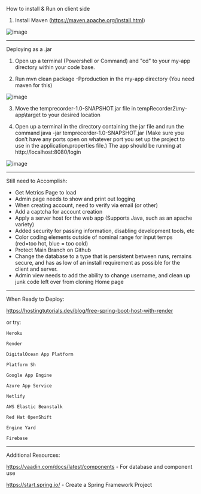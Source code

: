 How to install & Run on client side

1) Install Maven (https://maven.apache.org/install.html)
 
![image](https://github.com/user-attachments/assets/f7c7e8a9-473f-49fc-a57c-7db83094cecc)


*********************************************************************************************************************************************************************************

Deploying as a .jar

1.  Open up a terminal (Powershell or Command) and "cd" to your my-app directory within your code base.

2.  Run mvn clean package -Pproduction in the my-app directory (You need maven    for this)

 ![image](https://github.com/user-attachments/assets/9b918241-d1cf-462f-bc3b-9fc8298b0219)


3. Move the temprecorder-1.0-SNAPSHOT.jar file in tempRecorder2\my-app\target to your desired location
 

4. Open up a terminal in the directory containing the jar file and run the command java -jar temprecorder-1.0-SNAPSHOT.jar (Make sure you don’t have any ports open on whatever port you set up the project to use in the application.properties file.) The app should be running at http://localhost:8080/login

![image](https://github.com/user-attachments/assets/bfab6c79-3b24-4c69-8ccc-7f0456376014)


*********************************************************************************************************************************************************************************

Still need to Accomplish:
 - Get Metrics Page to load
 - Admin page needs to show and print out logging
 - When creating account, need to verify via email (or other)
 - Add a captcha for account creation
 - Apply a server host for the web app (Supports Java, such as an apache variety)
 - Added security for passing information, disabling development tools, etc
 - Color coding elements outside of nominal range for input temps (red=too hot, blue = too cold)
 - Protect Main Branch on Github
 - Change the database to a type that is persistent between runs, remains secure, and has as low of an install requirement as possible for the client and server.
 - Admin view needs to add the ability to change username, and clean up junk code left over from cloning Home page


*********************************************************************************************************************************************************************************
When Ready to Deploy:

https://hostingtutorials.dev/blog/free-spring-boot-host-with-render

or try:


    Heroku

    Render

    DigitalOcean App Platform

    Platform Sh

    Google App Engine

    Azure App Service

    Netlify

    AWS Elastic Beanstalk

    Red Hat OpenShift

    Engine Yard

    Firebase

*********************************************************************************************************************************************************************************
Additional Resources:

https://vaadin.com/docs/latest/components - For database and component use

https://start.spring.io/ - Create a Spring Framework Project

	
